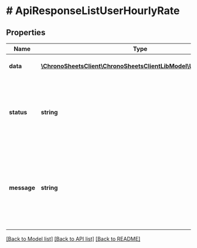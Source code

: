 # # ApiResponseListUserHourlyRate

## Properties

Name | Type | Description | Notes
------------ | ------------- | ------------- | -------------
**data** | [**\ChronoSheetsClient\ChronoSheetsClientLibModel\UserHourlyRate[]**](UserHourlyRate.md) | The main Data of the response | [optional]
**status** | **string** | The API response status. Indicates if the request was successful, failed or was unauthorised. | [optional]
**message** | **string** | A message to accompany the response status.  If the Status is failed, this message will hint why it failed and what you need to do. | [optional]

[[Back to Model list]](../../README.md#models) [[Back to API list]](../../README.md#endpoints) [[Back to README]](../../README.md)
